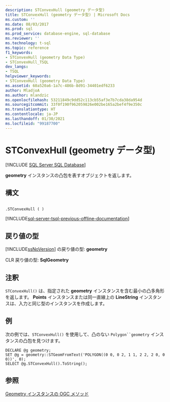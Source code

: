 ```yaml
---
description: STConvexHull (geometry データ型)
title: STConvexHull (geometry データ型) | Microsoft Docs
ms.custom: ''
ms.date: 08/03/2017
ms.prod: sql
ms.prod_service: database-engine, sql-database
ms.reviewer: ''
ms.technology: t-sql
ms.topic: reference
f1_keywords:
- STConvexHull (geometry Data Type)
- STConvexHull_TSQL
dev_langs:
- TSQL
helpviewer_keywords:
- STConvexHull (geometry Data Type)
ms.assetid: 60a520a6-1a7c-486b-8d91-34401edf6233
author: MladjoA
ms.author: mlandzic
ms.openlocfilehash: 53211849c9dd52c113cb55af3e7b7cda38da954d
ms.sourcegitcommit: 33f0f190f962059826e002be165a2bef4f9e350c
ms.translationtype: HT
ms.contentlocale: ja-JP
ms.lasthandoff: 01/30/2021
ms.locfileid: "99187700"
---
```

# <a name="stconvexhull-geometry-data-type"></a>STConvexHull (geometry データ型)
[!INCLUDE [SQL Server SQL Database](../../includes/applies-to-version/sql-asdb.md)]

**geometry** インスタンスの凸包を表すオブジェクトを返します。
  
## <a name="syntax"></a>構文  
  
```  
  
.STConvexHull ( )  
```  
  
[!INCLUDE[sql-server-tsql-previous-offline-documentation](../../includes/sql-server-tsql-previous-offline-documentation.md)]

## <a name="return-types"></a>戻り値の型
 [!INCLUDE[ssNoVersion](../../includes/ssnoversion-md.md)] の戻り値の型: **geometry**  
  
 CLR 戻り値の型: **SqlGeometry**  
  
## <a name="remarks"></a>注釈  
 `STConvexHull()` は、指定された **geometry** インスタンスを含む最小の凸多角形を返します。 **Points** インスタンスまたは同一直線上の **LineString** インスタンスは、入力と同じ型のインスタンスを作成します。  
  
## <a name="examples"></a>例  
 次の例では、`STConvexHull()` を使用して、凸のない `Polygon``geometry` インスタンスの凸包を見つけます。  
  
```  
DECLARE @g geometry;  
SET @g = geometry::STGeomFromText('POLYGON((0 0, 0 2, 1 1, 2 2, 2 0, 0 0))', 0);  
SELECT @g.STConvexHull().ToString();  
```  
  
## <a name="see-also"></a>参照  
 [Geometry インスタンスの OGC メソッド](../../t-sql/spatial-geometry/ogc-methods-on-geometry-instances.md)  
  
  


